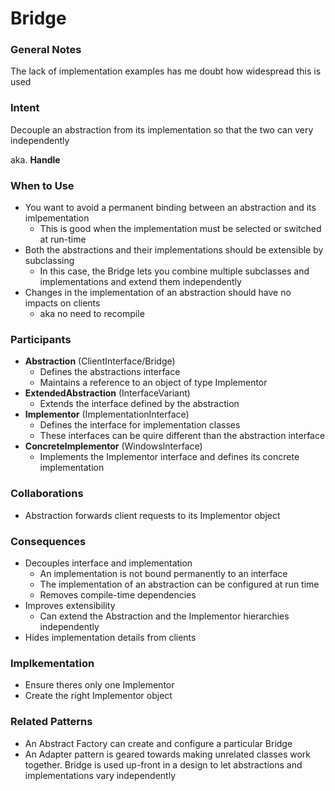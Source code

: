 # Bridge

### General Notes

The lack of implementation examples has me doubt how widespread this is used

### Intent

Decouple an abstraction from its implementation so that the two can very independently

aka. **Handle**

### When to Use

* You want to avoid a permanent binding between an abstraction and its imlpementation
  * This is good when the implementation must be selected or switched at run-time
* Both the abstractions and their implementations should be extensible by subclassing
  * In this case, the Bridge lets you combine multiple subclasses and implementations and extend them independently
* Changes in the implementation of an abstraction should have no impacts on clients
  * aka no need to recompile

### Participants

* **Abstraction** (ClientInterface/Bridge)
  * Defines the abstractions interface
  * Maintains a reference to an object of type Implementor
* **ExtendedAbstraction** (InterfaceVariant)
  * Extends the interface defined by the abstraction
* **Implementor** (ImplementationInterface)
  * Defines the interface for implementation classes
  * These interfaces can be quire different than the abstraction interface
* **ConcreteImplementor** (WindowsInterface)
  * Implements the Implementor interface and defines its concrete implementation

### Collaborations

* Abstraction forwards client requests to its Implementor object

### Consequences

* Decouples interface and implementation
  * An implementation is not bound permanently to an interface
  * The implementation of an abstraction can be configured at run time
  * Removes compile-time dependencies
* Improves extensibility
  * Can extend the Abstraction and the Implementor hierarchies independently
* Hides implementation details from clients

### Implkementation

* Ensure theres only one Implementor
* Create the right Implementor object

### Related Patterns

* An Abstract Factory can create and configure a particular Bridge
* An Adapter pattern is geared towards making unrelated classes work together. Bridge is used up-front in a design to let abstractions and implementations vary independently

